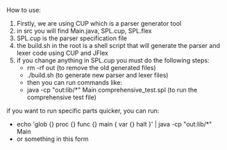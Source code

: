 How to use:

1. Firstly, we are using CUP which is a parser generator tool
2. in src you will find Main.java, SPL.cup, SPL.flex
3. SPL.cup is the parser specification file
4. the build.sh in the root is a shell script that will generate the parser and lexer code using CUP and JFlex
5. if you change anything in SPL.cup you must do the following steps:
   - rm -rf out (to remove the old generated files)
   - ./build.sh (to generate new parser and lexer files)
   - then you can run commands like:
   - java -cp "out:lib/*" Main comprehensive_test.spl (to run the comprehensive test file)

if you want to run specific parts quicker, you can run:
   - echo 'glob {} proc {} func {} main { var {} halt }' | java -cp "out:lib/*" Main
   - or something in this form
   
